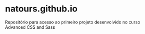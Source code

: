 # natours.github.io
Repositório para acesso ao primeiro projeto desenvolvido no curso Advanced CSS and Sass
